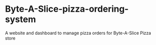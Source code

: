 # Byte-A-Slice-pizza-ordering-system
A website and dashboard to manage pizza orders for Byte-A-Slice Pizza store
